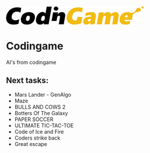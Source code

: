 [![CodinGame](/CodinGame.png)](https://www.codingame.com/ "CodinGame")

# Codingame #
AI's from codingame

## Next tasks: ##

* Mars Lander - GenAlgo
* Maze
* BULLS AND COWS 2
* Botters Of The Galaxy 
* PAPER SOCCER
* ULTIMATE TIC-TAC-TOE
* Code of Ice and Fire
* Coders strike back
* Great escape